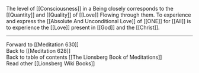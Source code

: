 The level of [[Consciousness]] in a Being closely corresponds to the [[Quantity]] and [[Quality]] of [[Love]] Flowing through them. To experience and express the [[Absolute And Unconditional Love]] of [[ONE]] for [[All]] is to experience the [[Love]] present in [[God]] and the [[Christ]]. 

___

Forward to [[Meditation 630]]  
Back to [[Meditation 628]]  
Back to table of contents [[The Lionsberg Book of Meditations]]  
Read other [[Lionsberg Wiki Books]] 
